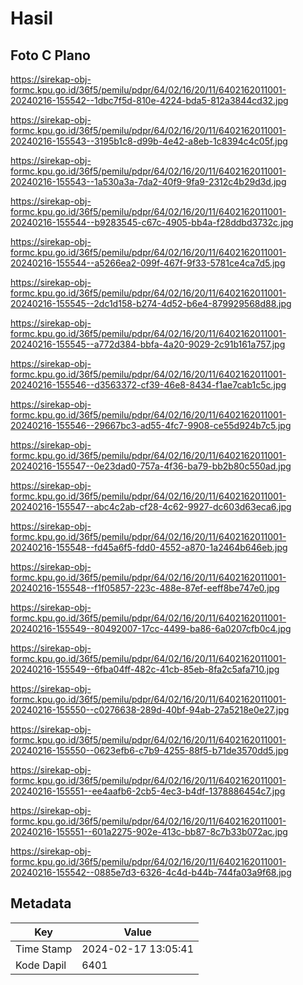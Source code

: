 # Hasil

## Foto C Plano

https://sirekap-obj-formc.kpu.go.id/36f5/pemilu/pdpr/64/02/16/20/11/6402162011001-20240216-155542--1dbc7f5d-810e-4224-bda5-812a3844cd32.jpg

https://sirekap-obj-formc.kpu.go.id/36f5/pemilu/pdpr/64/02/16/20/11/6402162011001-20240216-155543--3195b1c8-d99b-4e42-a8eb-1c8394c4c05f.jpg

https://sirekap-obj-formc.kpu.go.id/36f5/pemilu/pdpr/64/02/16/20/11/6402162011001-20240216-155543--1a530a3a-7da2-40f9-9fa9-2312c4b29d3d.jpg

https://sirekap-obj-formc.kpu.go.id/36f5/pemilu/pdpr/64/02/16/20/11/6402162011001-20240216-155544--b9283545-c67c-4905-bb4a-f28ddbd3732c.jpg

https://sirekap-obj-formc.kpu.go.id/36f5/pemilu/pdpr/64/02/16/20/11/6402162011001-20240216-155544--a5266ea2-099f-467f-9f33-5781ce4ca7d5.jpg

https://sirekap-obj-formc.kpu.go.id/36f5/pemilu/pdpr/64/02/16/20/11/6402162011001-20240216-155545--2dc1d158-b274-4d52-b6e4-879929568d88.jpg

https://sirekap-obj-formc.kpu.go.id/36f5/pemilu/pdpr/64/02/16/20/11/6402162011001-20240216-155545--a772d384-bbfa-4a20-9029-2c91b161a757.jpg

https://sirekap-obj-formc.kpu.go.id/36f5/pemilu/pdpr/64/02/16/20/11/6402162011001-20240216-155546--d3563372-cf39-46e8-8434-f1ae7cab1c5c.jpg

https://sirekap-obj-formc.kpu.go.id/36f5/pemilu/pdpr/64/02/16/20/11/6402162011001-20240216-155546--29667bc3-ad55-4fc7-9908-ce55d924b7c5.jpg

https://sirekap-obj-formc.kpu.go.id/36f5/pemilu/pdpr/64/02/16/20/11/6402162011001-20240216-155547--0e23dad0-757a-4f36-ba79-bb2b80c550ad.jpg

https://sirekap-obj-formc.kpu.go.id/36f5/pemilu/pdpr/64/02/16/20/11/6402162011001-20240216-155547--abc4c2ab-cf28-4c62-9927-dc603d63eca6.jpg

https://sirekap-obj-formc.kpu.go.id/36f5/pemilu/pdpr/64/02/16/20/11/6402162011001-20240216-155548--fd45a6f5-fdd0-4552-a870-1a2464b646eb.jpg

https://sirekap-obj-formc.kpu.go.id/36f5/pemilu/pdpr/64/02/16/20/11/6402162011001-20240216-155548--f1f05857-223c-488e-87ef-eeff8be747e0.jpg

https://sirekap-obj-formc.kpu.go.id/36f5/pemilu/pdpr/64/02/16/20/11/6402162011001-20240216-155549--80492007-17cc-4499-ba86-6a0207cfb0c4.jpg

https://sirekap-obj-formc.kpu.go.id/36f5/pemilu/pdpr/64/02/16/20/11/6402162011001-20240216-155549--6fba04ff-482c-41cb-85eb-8fa2c5afa710.jpg

https://sirekap-obj-formc.kpu.go.id/36f5/pemilu/pdpr/64/02/16/20/11/6402162011001-20240216-155550--c0276638-289d-40bf-94ab-27a5218e0e27.jpg

https://sirekap-obj-formc.kpu.go.id/36f5/pemilu/pdpr/64/02/16/20/11/6402162011001-20240216-155550--0623efb6-c7b9-4255-88f5-b71de3570dd5.jpg

https://sirekap-obj-formc.kpu.go.id/36f5/pemilu/pdpr/64/02/16/20/11/6402162011001-20240216-155551--ee4aafb6-2cb5-4ec3-b4df-1378886454c7.jpg

https://sirekap-obj-formc.kpu.go.id/36f5/pemilu/pdpr/64/02/16/20/11/6402162011001-20240216-155551--601a2275-902e-413c-bb87-8c7b33b072ac.jpg

https://sirekap-obj-formc.kpu.go.id/36f5/pemilu/pdpr/64/02/16/20/11/6402162011001-20240216-155542--0885e7d3-6326-4c4d-b44b-744fa03a9f68.jpg


## Metadata

| Key        | Value               |
| ---------- | ------------------- |
| Time Stamp | 2024-02-17 13:05:41 |
| Kode Dapil | 6401                |



